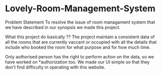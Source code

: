 # Lovely-Room-Management-System
Problem Statement
To resolve the issue of room managament system that we have described in our synopsis we made this project.

What this project do basically ??
The project maintain a consistent data of all the rooms that are currently vaccant or occupied with all the details that include who booked the room for what purpose and for how much time.

Only authorised person has the right to perform action on the data, so we have worked on *authorization too. We made our UI simple so that they don't find difficulty in operating with this website.
